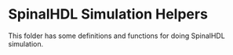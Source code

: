 # SpinalHDL Simulation Helpers

This folder has some definitions and functions for doing SpinalHDL simulation.
